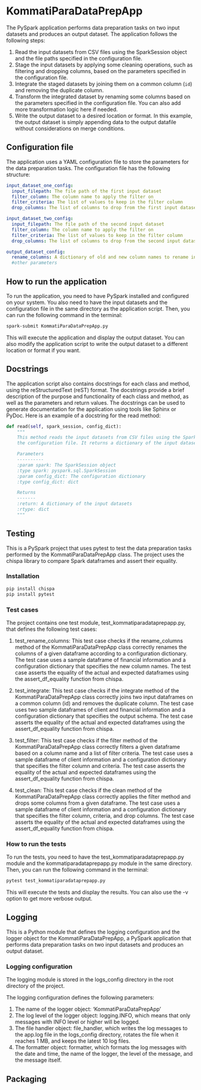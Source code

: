# KommatiParaDataPrepApp

The PySpark application performs data preparation tasks on two input datasets and produces an output dataset. The application follows the following steps:

1. Read the input datasets from CSV files using the SparkSession object and the file paths specified in the configuration file.
2. Stage the input datasets by applying some cleaning operations, such as filtering and dropping columns, based on the parameters specified in the configuration file.
3. Integrate the staged datasets by joining them on a common column (`id`) and removing the duplicate column.
4. Transform the integrated dataset by renaming some columns based on the parameters specified in the configuration file. You can also add more transformation logic here if needed.
5. Write the output dataset to a desired location or format. In this example, the output dataset is simply appending data to the output datafile without considerations on merge conditions.

## Configuration file

The application uses a YAML configuration file to store the parameters for the data preparation tasks. The configuration file has the following structure:

```yaml
input_dataset_one_config:
  input_filepath: The file path of the first input dataset
  filter_column: The column name to apply the filter on
  filter_criteria: The list of values to keep in the filter column
  drop_columns: The list of columns to drop from the first input dataset

input_dataset_two_config:
  input_filepath: The file path of the second input dataset
  filter_column: The column name to apply the filter on
  filter_criteria: The list of values to keep in the filter column
  drop_columns: The list of columns to drop from the second input dataset

output_dataset_config:
  rename_columns: A dictionary of old and new column names to rename in the output dataset
  #other parameters
```

## How to run the application
To run the application, you need to have PySpark installed and configured on your system. You also need to have the 
input datasets and the configuration file in the same directory as the application script. Then, you can run the 
following command in the terminal:

```bash
spark-submit KommatiParaDataPrepApp.py
```

This will execute the application and display the output dataset. You can also modify the application script to write 
the output dataset to a different location or format if you want.

## Docstrings

The application script also contains docstrings for each class and method, using the reStructuredText (reST) format. 
The docstrings provide a brief description of the purpose and functionality of each class and method, as well as the 
parameters and return values. The docstrings can be used to generate documentation for the application using tools like 
Sphinx or PyDoc. Here is an example of a docstring for the read method:

```python
def read(self, spark_session, config_dict):
    """
    This method reads the input datasets from CSV files using the SparkSession object and the file paths specified in 
    the configuration file. It returns a dictionary of the input datasets.

    Parameters
    ----------
    :param spark: The SparkSession object
    :type spark: pyspark.sql.SparkSession
    :param config_dict: The configuration dictionary
    :type config_dict: dict

    Returns
    -------
    :return: A dictionary of the input datasets
    :rtype: dict
    """
```
## Testing

This is a PySpark project that uses pytest to test the data preparation tasks performed by the KommatiParaDataPrepApp 
class. The project uses the chispa library to compare Spark dataframes and assert their equality.

### Installation

```bash
pip install chispa
pip install pytest
```

### Test cases

The project contains one test module, test_kommatiparadataprepapp.py, that defines the following test cases:

1. test_rename_columns: This test case checks if the rename_columns method of the KommatiParaDataPrepApp class correctly 
renames the columns of a given dataframe according to a configuration dictionary. The test case uses a sample dataframe 
of financial information and a configuration dictionary that specifies the new column names. The test case asserts the 
equality of the actual and expected dataframes using the assert_df_equality function from chispa.

2. test_integrate: This test case checks if the integrate method of the KommatiParaDataPrepApp class correctly joins 
two input dataframes on a common column (id) and removes the duplicate column. The test case uses two sample dataframes 
of client and financial information and a configuration dictionary that specifies the output schema. The test case 
asserts the equality of the actual and expected dataframes using the assert_df_equality function from chispa.

3. test_filter: This test case checks if the filter method of the KommatiParaDataPrepApp class correctly filters a given
dataframe based on a column name and a list of filter criteria. The test case uses a sample dataframe of client 
information and a configuration dictionary that specifies the filter column and criteria. The test case asserts the 
equality of the actual and expected dataframes using the assert_df_equality function from chispa.

4. test_clean: This test case checks if the clean method of the KommatiParaDataPrepApp class correctly applies the 
filter method and drops some columns from a given dataframe. The test case uses a sample dataframe of client information 
and a configuration dictionary that specifies the filter column, criteria, and drop columns. The test case asserts the 
equality of the actual and expected dataframes using the assert_df_equality function from chispa.

### How to run the tests

To run the tests, you need to have the test_kommatiparadataprepapp.py module and the kommatiparadataprepapp.py module in 
the same directory. Then, you can run the following command in the terminal:

````python
pytest test_kommatiparadataprepapp.py
````

This will execute the tests and display the results. You can also use the -v option to get more verbose output.

## Logging
This is a Python module that defines the logging configuration and the logger object for the KommatiParaDataPrepApp, a 
PySpark application that performs data preparation tasks on two input datasets and produces an output dataset.

### Logging configuration

The logging module is stored in the logs_config directory in the root directory of the project. 

The logging configuration defines the following parameters:

1. The name of the logger object: ‘KommatiParaDataPrepApp’
2. The log level of the logger object: logging.INFO, which means that only messages with INFO level or higher will be logged.
3. The file handler object: file_handler, which writes the log messages to the app.log file in the logs_config directory, 
rotates the file when it reaches 1 MB, and keeps the latest 10 log files.
4. The formatter object: formatter, which formats the log messages with the date and time, the name of the logger, 
the level of the message, and the message itself.

## Packaging
